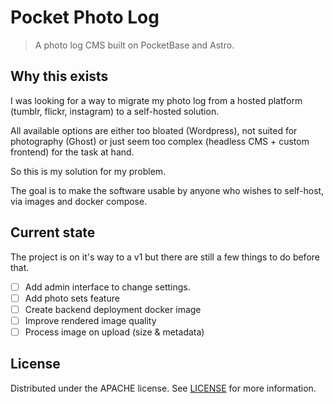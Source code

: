 # Pocket Photo Log

> A photo log CMS built on PocketBase and Astro.

## Why this exists

I was looking for a way to migrate my photo log from a hosted platform (tumblr, flickr, instagram) to a self-hosted solution.

All available options are either too bloated (Wordpress), not suited for photography (Ghost) or just seem too complex (headless CMS + custom frontend) for the task at hand.

So this is my solution for my problem.

The goal is to make the software usable by anyone who wishes to self-host, via images and docker compose.

## Current state

The project is on it's way to a v1 but there are still a few things to do before that.

- [ ] Add admin interface to change settings.
- [ ] Add photo sets feature
- [ ] Create backend deployment docker image
- [ ] Improve rendered image quality
- [ ] Process image on upload (size & metadata)

## License

Distributed under the APACHE license. See [LICENSE](./license.txt) for more information.
